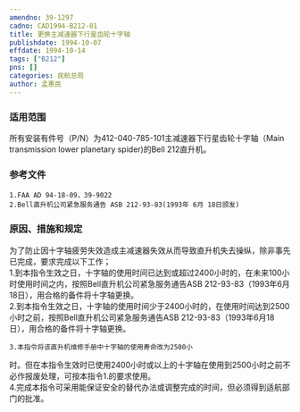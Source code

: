 ```yaml
---
amendno: 39-1297  
cadno: CAD1994-B212-01  
title: 更换主减速器下行星齿轮十字轴  
publishdate: 1994-10-07  
effdate: 1994-10-14  
tags: ["B212"]  
pns: []  
categories: 民航总局  
author: 孟惠民  
---
```

  
### 适用范围  
所有安装有件号（P/N）为412-040-785-101主减速器下行星齿轮十字轴（Main transmission lower planetary spider)的Bell 212直升机。  
  
<!--more-->  
### 参考文件  
    1.FAA AD 94-18-09，39-9022  
    2.Bell直升机公司紧急服务通告 ASB 212-93-83(1993年 6月 18日颁发)  
  
### 原因、措施和规定  
为了防止因十字轴疲劳失效造成主减速器失效从而导致直升机失去操纵，除非事先已完成，要求完成以下工作；  
    1.到本指令生效之日，十字轴的使用时间已达到或超过2400小时的，在未来100小时使用时间之内，按照Bell直升机公司紧急服务通告ASB 212-93-83（1993年6月18日），用合格的备件将十字轴更换。  
    2.到本指令生效之日，十字轴的使用时间少于2400小时的，在使用时间达到2500小时之前，按照Bell直升机公司紧急服务通告ASB 212-93-83（1993年6月18日），用合格的备件将十字轴更换。  
  
    3.本指令将该直升机维修手册中十字轴的使用寿命改为2500小  
  
时。但在本指令生效时已使用2400小时或以上的十字轴在使用到2500小时之前不必作报废处理，可按本指令1.的要求使用。  
    4.完成本指令可采用能保证安全的替代办法或调整完成的时间，但必须得到适航部门的批准。  
